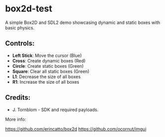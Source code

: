 # box2d-test

A simple Box2D and SDL2 demo showcasing dynamic and static boxes with basic physics.

## Controls:

- **Left Stick**: Move the cursor (Blue)
- **Cross**: Create dynamic boxes (Red)
- **Circle**: Create static boxes (Green)
- **Square**: Clear all static boxes (Green)
- **L1**: Decrease the size of all boxes
- **R1**: Increase the size of all boxes


## Credits:

- J. Tornblom - SDK and required payloads.


More info: 

https://github.com/erincatto/box2d
https://github.com/ocornut/imgui
